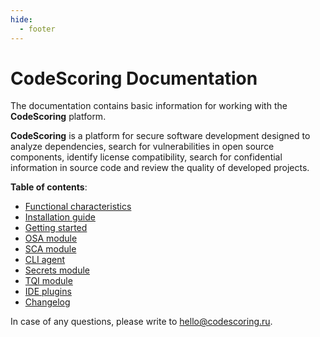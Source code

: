 ```yaml
---
hide:
  - footer
---
```


# CodeScoring Documentation

The documentation contains basic information for working with the **CodeScoring** platform.

**CodeScoring** is a platform for secure software development designed to analyze dependencies, search for vulnerabilities in open source components, identify license compatibility, search for confidential information in source code and review the quality of developed projects.

**Table of contents**:

 - [Functional characteristics](/functionality.en)
 - [Installation guide](/on-premise/installation.en)
 - [Getting started](/on-premise/how-to/activation.en)
 - [OSA module](/osa/index.en)
 - [SCA module](/sca/index.en)
 - [CLI agent](/agent/index.en)
 - [Secrets module](/secrets/index.en)
 - [TQI module](/tqi/index.en)
 - [IDE plugins](/ide/index.en)
 - [Changelog](/changelog/on-premise-changelog.en)

In case of any questions, please write to <hello@codescoring.ru>.